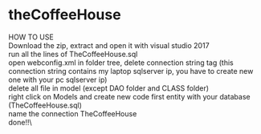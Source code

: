# theCoffeeHouse
HOW TO USE\
Download the zip, extract and open it with visual studio 2017\
run all the lines of TheCoffeeHouse.sql \
open webconfig.xml in folder tree, delete connection string tag (this connection string contains my laptop sqlserver ip, you have to create new one with your pc sqlserver ip)\
delete all file in model (except DAO folder and CLASS folder)\
right click on Models and create new code first entity with your database (TheCoffeeHouse.sql)\
name the connection TheCoffeeHouse\
done!!\
